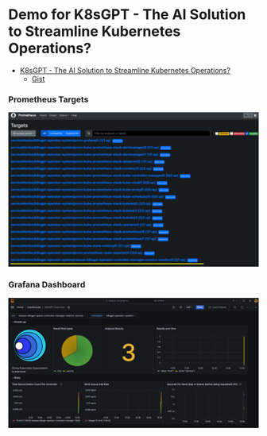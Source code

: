# Demo for K8sGPT - The AI Solution to Streamline Kubernetes Operations?

- [K8sGPT - The AI Solution to Streamline Kubernetes Operations?](https://srekubecraft.io/posts/k8sgpt-the-ai-solution-to-streamline-kubernetes-operations/)
  - [Gist](https://gist.github.com/NoNickeD/5537718ce358ec9ebb3f7394aa739124)

### **Prometheus Targets**

![Prometheus](./images/prometheus-targets.png)

### **Grafana Dashboard**

![Grafana](./images/grafana.png)

